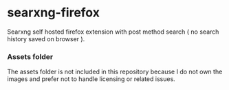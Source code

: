 # searxng-firefox
Searxng self hosted firefox extension with post method search ( no search history saved on browser ).

### Assets folder
The assets folder is not included in this repository because I do not own the images and prefer not to handle licensing or related issues.
